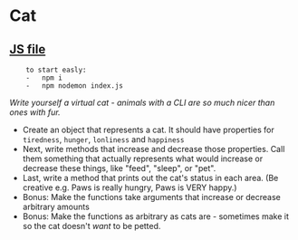 # Cat

## [JS file](./Cat.js)

``` 
	to start easly:
	-	npm i 
	-	npm nodemon index.js
```

_Write yourself a virtual cat - animals with a CLI are so much nicer than ones with fur._

*   Create an object that represents a cat. It should have properties for `tiredness`, `hunger`, `lonliness` and `happiness`
*   Next, write methods that increase and decrease those properties. Call them something that actually represents what would increase or decrease these things, like "feed", "sleep", or "pet".
*   Last, write a method that prints out the cat's status in each area. (Be creative e.g. Paws is really hungry, Paws is VERY happy.) 
*   Bonus: Make the functions take arguments that increase or decrease arbitrary amounts
*   Bonus: Make the functions as arbitrary as cats are - sometimes make it so the cat doesn't _want_ to be petted.



